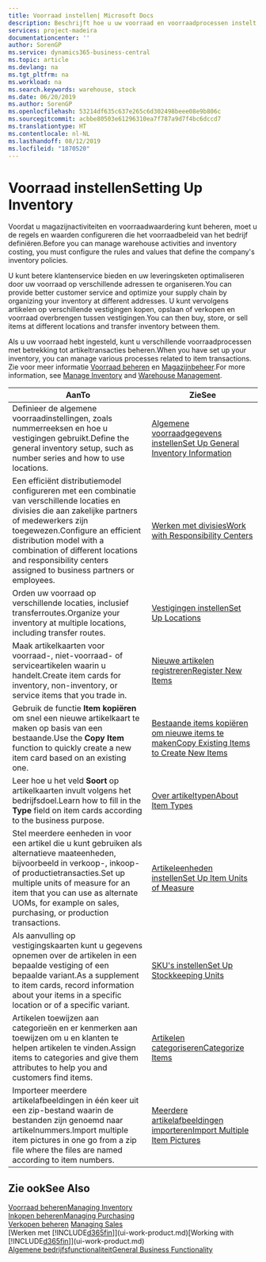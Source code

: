 ```yaml
---
title: Voorraad instellen| Microsoft Docs
description: Beschrijft hoe u uw voorraad en voorraadprocessen instelt, inclusief transferroutes en locaties, zoals magazijnen.
services: project-madeira
documentationcenter: ''
author: SorenGP
ms.service: dynamics365-business-central
ms.topic: article
ms.devlang: na
ms.tgt_pltfrm: na
ms.workload: na
ms.search.keywords: warehouse, stock
ms.date: 06/20/2019
ms.author: SorenGP
ms.openlocfilehash: 53214df635c637e265c6d302498beee08e9b806c
ms.sourcegitcommit: acbbe80503e61296310ea7f787a9d7f4bc6dccd7
ms.translationtype: HT
ms.contentlocale: nl-NL
ms.lasthandoff: 08/12/2019
ms.locfileid: "1870520"
---
```

# <a name="setting-up-inventory"></a><span data-ttu-id="17f9d-103">Voorraad instellen</span><span class="sxs-lookup"><span data-stu-id="17f9d-103">Setting Up Inventory</span></span>
<span data-ttu-id="17f9d-104">Voordat u magazijnactiviteiten en voorraadwaardering kunt beheren, moet u de regels en waarden configureren die het voorraadbeleid van het bedrijf definiëren.</span><span class="sxs-lookup"><span data-stu-id="17f9d-104">Before you can manage warehouse activities and inventory costing, you must configure the rules and values that define the company's inventory policies.</span></span>

<span data-ttu-id="17f9d-105">U kunt betere klantenservice bieden en uw leveringsketen optimaliseren door uw voorraad op verschillende adressen te organiseren.</span><span class="sxs-lookup"><span data-stu-id="17f9d-105">You can provide better customer service and optimize your supply chain by organizing your inventory at different addresses.</span></span> <span data-ttu-id="17f9d-106">U kunt vervolgens artikelen op verschillende vestigingen kopen, opslaan of verkopen en voorraad overbrengen tussen vestigingen.</span><span class="sxs-lookup"><span data-stu-id="17f9d-106">You can then buy, store, or sell items at different locations and transfer inventory between them.</span></span>

<span data-ttu-id="17f9d-107">Als u uw voorraad hebt ingesteld, kunt u verschillende voorraadprocessen met betrekking tot artikeltransacties beheren.</span><span class="sxs-lookup"><span data-stu-id="17f9d-107">When you have set up your inventory, you can manage various processes related to item transactions.</span></span> <span data-ttu-id="17f9d-108">Zie voor meer informatie [Voorraad beheren](inventory-manage-inventory.md) en [Magazijnbeheer](warehouse-manage-warehouse.md).</span><span class="sxs-lookup"><span data-stu-id="17f9d-108">For more information, see [Manage Inventory](inventory-manage-inventory.md) and [Warehouse Management](warehouse-manage-warehouse.md).</span></span>

| <span data-ttu-id="17f9d-109">Aan</span><span class="sxs-lookup"><span data-stu-id="17f9d-109">To</span></span> | <span data-ttu-id="17f9d-110">Zie</span><span class="sxs-lookup"><span data-stu-id="17f9d-110">See</span></span> |
| --- | --- |
| <span data-ttu-id="17f9d-111">Definieer de algemene voorraadinstellingen, zoals nummerreeksen en hoe u vestigingen gebruikt.</span><span class="sxs-lookup"><span data-stu-id="17f9d-111">Define the general inventory setup, such as number series and how to use locations.</span></span> |[<span data-ttu-id="17f9d-112">Algemene voorraadgegevens instellen</span><span class="sxs-lookup"><span data-stu-id="17f9d-112">Set Up General Inventory Information</span></span>](inventory-how-setup-general.md) |
|<span data-ttu-id="17f9d-113">Een efficiënt distributiemodel configureren met een combinatie van verschillende locaties en divisies die aan zakelijke partners of medewerkers zijn toegewezen.</span><span class="sxs-lookup"><span data-stu-id="17f9d-113">Configure an efficient distribution model with a combination of different locations and responsibility centers assigned to business partners or employees.</span></span>|[<span data-ttu-id="17f9d-114">Werken met divisies</span><span class="sxs-lookup"><span data-stu-id="17f9d-114">Work with Responsibility Centers</span></span>](inventory-responsibility-centers.md)|
| <span data-ttu-id="17f9d-115">Orden uw voorraad op verschillende locaties, inclusief transferroutes.</span><span class="sxs-lookup"><span data-stu-id="17f9d-115">Organize your inventory at multiple locations, including transfer routes.</span></span> |[<span data-ttu-id="17f9d-116">Vestigingen instellen</span><span class="sxs-lookup"><span data-stu-id="17f9d-116">Set Up Locations</span></span>](inventory-how-register-new-items.md) |
| <span data-ttu-id="17f9d-117">Maak artikelkaarten voor voorraad-, niet-voorraad- of serviceartikelen waarin u handelt.</span><span class="sxs-lookup"><span data-stu-id="17f9d-117">Create item cards for inventory, non-inventory, or service items that you trade in.</span></span> |[<span data-ttu-id="17f9d-118">Nieuwe artikelen registreren</span><span class="sxs-lookup"><span data-stu-id="17f9d-118">Register New Items</span></span>](inventory-how-register-new-items.md) |
|<span data-ttu-id="17f9d-119">Gebruik de functie **Item kopiëren** om snel een nieuwe artikelkaart te maken op basis van een bestaande.</span><span class="sxs-lookup"><span data-stu-id="17f9d-119">Use the **Copy Item** function to quickly create a new item card based on an existing one.</span></span>|[<span data-ttu-id="17f9d-120">Bestaande items kopiëren om nieuwe items te maken</span><span class="sxs-lookup"><span data-stu-id="17f9d-120">Copy Existing Items to Create New Items</span></span>](inventory-how-copy-items.md)|
|<span data-ttu-id="17f9d-121">Leer hoe u het veld **Soort** op artikelkaarten invult volgens het bedrijfsdoel.</span><span class="sxs-lookup"><span data-stu-id="17f9d-121">Learn how to fill in the **Type** field on item cards according to the business purpose.</span></span>|[<span data-ttu-id="17f9d-122">Over artikeltypen</span><span class="sxs-lookup"><span data-stu-id="17f9d-122">About Item Types</span></span>](inventory-about-item-types.md)|
|<span data-ttu-id="17f9d-123">Stel meerdere eenheden in voor een artikel die u kunt gebruiken als alternatieve maateenheden, bijvoorbeeld in verkoop-, inkoop- of productietransacties.</span><span class="sxs-lookup"><span data-stu-id="17f9d-123">Set up multiple units of measure for an item that you can use as alternate UOMs, for example on sales, purchasing, or production transactions.</span></span>|[<span data-ttu-id="17f9d-124">Artikeleenheden instellen</span><span class="sxs-lookup"><span data-stu-id="17f9d-124">Set Up Item Units of Measure</span></span>](inventory-how-setup-units-of-measure.md)|
|<span data-ttu-id="17f9d-125">Als aanvulling op vestigingskaarten kunt u gegevens opnemen over de artikelen in een bepaalde vestiging of een bepaalde variant.</span><span class="sxs-lookup"><span data-stu-id="17f9d-125">As a supplement to item cards, record information about your items in a specific location or of a specific variant.</span></span>|[<span data-ttu-id="17f9d-126">SKU's instellen</span><span class="sxs-lookup"><span data-stu-id="17f9d-126">Set Up Stockkeeping Units</span></span>](inventory-how-to-set-up-stockkeeping-units.md)|
| <span data-ttu-id="17f9d-127">Artikelen toewijzen aan categorieën en er kenmerken aan toewijzen om u en klanten te helpen artikelen te vinden.</span><span class="sxs-lookup"><span data-stu-id="17f9d-127">Assign items to categories and give them attributes to help you and customers find items.</span></span> |[<span data-ttu-id="17f9d-128">Artikelen categoriseren</span><span class="sxs-lookup"><span data-stu-id="17f9d-128">Categorize Items</span></span>](inventory-how-categorize-items.md) |
|<span data-ttu-id="17f9d-129">Importeer meerdere artikelafbeeldingen in één keer uit een zip-bestand waarin de bestanden zijn genoemd naar artikelnummers.</span><span class="sxs-lookup"><span data-stu-id="17f9d-129">Import multiple item pictures in one go from a zip file where the files are named according to item numbers.</span></span>|[<span data-ttu-id="17f9d-130">Meerdere artikelafbeeldingen importeren</span><span class="sxs-lookup"><span data-stu-id="17f9d-130">Import Multiple Item Pictures</span></span>](inventory-how-import-item-pictures.md)|

## <a name="see-also"></a><span data-ttu-id="17f9d-131">Zie ook</span><span class="sxs-lookup"><span data-stu-id="17f9d-131">See Also</span></span>
[<span data-ttu-id="17f9d-132">Voorraad beheren</span><span class="sxs-lookup"><span data-stu-id="17f9d-132">Managing Inventory</span></span>](inventory-manage-inventory.md)  
[<span data-ttu-id="17f9d-133">Inkopen beheren</span><span class="sxs-lookup"><span data-stu-id="17f9d-133">Managing Purchasing</span></span>](purchasing-manage-purchasing.md)  
<span data-ttu-id="17f9d-134">[Verkopen beheren](sales-manage-sales.md)  </span><span class="sxs-lookup"><span data-stu-id="17f9d-134">[Managing Sales](sales-manage-sales.md)  </span></span>  
<span data-ttu-id="17f9d-135">[Werken met [!INCLUDE[d365fin](includes/d365fin_md.md)]](ui-work-product.md)</span><span class="sxs-lookup"><span data-stu-id="17f9d-135">[Working with [!INCLUDE[d365fin](includes/d365fin_md.md)]](ui-work-product.md)</span></span>  
[<span data-ttu-id="17f9d-136">Algemene bedrijfsfunctionaliteit</span><span class="sxs-lookup"><span data-stu-id="17f9d-136">General Business Functionality</span></span>](ui-across-business-areas.md)
